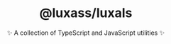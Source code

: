 <h1 align="center">@luxass/luxals</h1>

<p align="center">✨ A collection of TypeScript and JavaScript utilities ✨</p>


